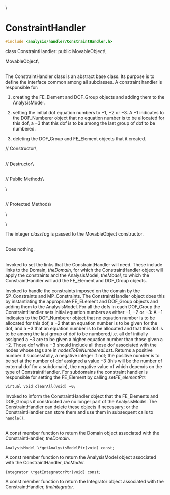 \
# ConstraintHandler 

```cpp
#include <analysis/handler/ConstraintHandler.h>
```

class ConstraintHandler: public MovableObject\

MovableObject\

\
The ConstraintHandler class is an abstract base class. Its purpose is to
define the interface common among all subclasses. A constraint handler
is responsible for:

1.  creating the FE_Element and DOF_Group objects and adding them to the
    AnalysisModel.

2.  setting the initial dof equation numbers to $-1$, $-2$ or $-3$. A
    $-1$ indicates to the DOF_Numberer object that no equation number is
    to be allocated for this dof, a $-3$ that this dof is to be among
    the last group of dof to be numbered.

3.  deleting the DOF_Group and FE_Element objects that it created.


// Constructor\

\
// Destructor\

\
// Public Methods\

\

\
// Protected Methods\

\

\

The integer *classTag* is passed to the MovableObject constructor.

\
Does nothing.

\
Invoked to set the links that the ConstraintHandler will need. These
include links to the Domain, *theDomain*, for which the
ConstraintHandler object will apply the constraints and the
AnalysisModel, *theModel*, to which the ConstraintHandler will add the
FE_Element and DOF_Group objects.

Invoked to handle the constraints imposed on the domain by the
SP_Constraints and MP_Constraints. The ConstraintHandler object does
this by instantiating the appropriate FE_ELement and DOF_Group objects
and adding them to the AnalysisModel. For all the dofs in each DOF_Group
the ConstraintHandler sets initial equation numbers as either $-1$, $-2$
or $-3$: A $-1$ indicates to the DOF_Numberer object that no equation
number is to be allocated for this dof, a $-2$ that an equation number
is to be given for the dof, and a $-3$ that an equation number is to be
allocated and that this dof is to be among the last group of dof to be
numbered,i.e. all dof initially assigned a $-3$ are to be given a higher
equation number than those given a $-2$. Those dof with a $-3$ should
include all those dof associated with the nodes whose tags are in
*nodesToBeNumberedLast*. Returns a positive number if successfully, a
negative integer if not; the positive number is to be set at the number
of dof assigned a value $-3$ (this will be the number of external dof
for a subdomain), the negative value of which depends on the type of
ConstraintHandler. For subdomains the constraint handler is responsible
for setting the FE_Element by calling *setFE_elementPtr*.

```{.cpp}
virtual void clearAll(void) =0;
```

Invoked to inform the ConstraintHandler object that the FE_Elements and
DOF_Groups it constructed are no longer part of the AnalysisModel. The
ConstraintHandler can delete these objects if necessary; or the
ConstraintHandler can store them and use them in subsequent calls to
`handle()`.

\
A const member function to return the Domain object associated with the
ConstraintHandler, *theDomain*.

```{.cpp}
AnalysisModel \*getAnalysisModelPtr(void) const;
```

A const member function to return the AnalysisModel object associated
with the ConstraintHandler, *theModel*.

```{.cpp}
Integrator \*getIntegratorPtr(void) const;
```

A const member function to return the Integrator object associated with
the ConstraintHandler, *theIntegrator*.
